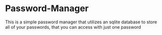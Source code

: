 # Password-Manager
This is a simple password manager that utilizes an sqlite database to store all of your passwords, that you can access with just one password
